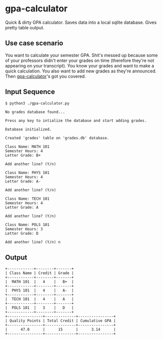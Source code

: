 gpa-calculator
==============

Quick & dirty GPA calculator. Saves data into a local sqlite database. Gives pretty table output.


## Use case scenario

You want to calculate your semester GPA. Shit's messed up because some of your professors didn't enter your grades on time (therefore they're not appearing on your transcript). You know your grades and want to make a quick calculation. You also want to add new grades as they're announced. Then [gpa-calculator](https://github.com/krmbzds/gpa-calculator)'s got you covered.

## Input Sequence
```bash
$ python3 ./gpa-calculator.py
```
```
No grades database found...

Press any key to intialize the database and start adding grades.

Database initialized.

Created 'grades' table on 'grades.db' database.

Class Name: MATH 101
Semester Hours: 4
Letter Grade: B+

Add another line? (Y/n) 

Class Name: PHYS 101
Semester Hours: 4
Letter Grade: A-

Add another line? (Y/n) 

Class Name: TECH 101
Semester Hours: 4
Letter Grade: A

Add another line? (Y/n) 

Class Name: POLS 101
Semester Hours: 3
Letter Grade: D

Add another line? (Y/n) n
```
## Output
```
+------------+--------+-------+
| Class Name | Credit | Grade |
+------------+--------+-------+
|  MATH 101  |   4    |   B+  |
+------------+--------+-------+
|  PHYS 101  |   4    |   A-  |
+------------+--------+-------+
|  TECH 101  |   4    |   A   |
+------------+--------+-------+
|  POLS 101  |   3    |   D   |
+------------+--------+-------+
+----------------+--------------+----------------+
| Quality Points | Total Credit | Cumulative GPA |
+----------------+--------------+----------------+
|      47.0      |      15      |      3.14      |
+----------------+--------------+----------------+
```
